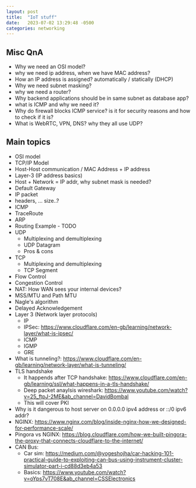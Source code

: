 ```yaml
---
layout: post
title:  "IoT stuff"
date:   2023-07-02 13:29:48 -0500
categories: networking
---
```



## Misc QnA
* Why we need an OSI model?
* why we need ip address, when we have MAC address?
* How an IP address is assigned? automatically / statically (DHCP)
* Why we need subnet masking?
* why we need a router?
* Why backend applications should be in same subnet as database app?
* what is ICMP and why we need it?
* Why do firewall blocks ICMP service? is it for security reasons and how to check if it is?
* What is WebRTC, VPN, DNS? why they all use UDP?

## Main topics
* OSI model
* TCP/IP Model
* Host-Host communication / MAC Address + IP address
* Layer-3 (IP address basics)
* Host + Network = IP addr, why subnet mask is needed?
* Default Gateway
* IP packet
* headers, ... size..?
* ICMP
* TraceRoute
* ARP
* Routing Example - TODO
* UDP
	* Multiplexing and demultiplexing
	* UDP Datagram
	* Pros & cons
* TCP
	* Multiplexing and demultiplexing
	* TCP Segment
* Flow Control
* Congestion Control
* NAT: How WAN sees your internal devices?
* MSS/MTU and Path MTU
* Nagle's algorithm
* Delayed Acknowledgement
* Layer 3 (Network layer protocols)
	* IP
	* IPSec: https://www.cloudflare.com/en-gb/learning/network-layer/what-is-ipsec/
	* ICMP
	* IGMP
	* GRE
* What is tunneling?: https://www.cloudflare.com/en-gb/learning/network-layer/what-is-tunneling/
* TLS handshake 
	* It happends after TCP handshake: https://www.cloudflare.com/en-gb/learning/ssl/what-happens-in-a-tls-handshake/
	* Deep packet anaylsis wireshark: https://www.youtube.com/watch?v=25_ftpJ-2ME&ab_channel=DavidBombal
	* This will cover PKI
* Why is it dangerous to host server on 0.0.0.0 ipv4 address or ::/0 ipv6 addr?
* NGINX: https://www.nginx.com/blog/inside-nginx-how-we-designed-for-performance-scale/
* Pingora vs NGINX: https://blog.cloudflare.com/how-we-built-pingora-the-proxy-that-connects-cloudflare-to-the-internet/
* CAN Bus: 
	* Car sim: https://medium.com/@yogeshojha/car-hacking-101-practical-guide-to-exploiting-can-bus-using-instrument-cluster-simulator-part-i-cd88d3eb4a53
	* Basics: https://www.youtube.com/watch?v=oYps7vT708E&ab_channel=CSSElectronics














	
